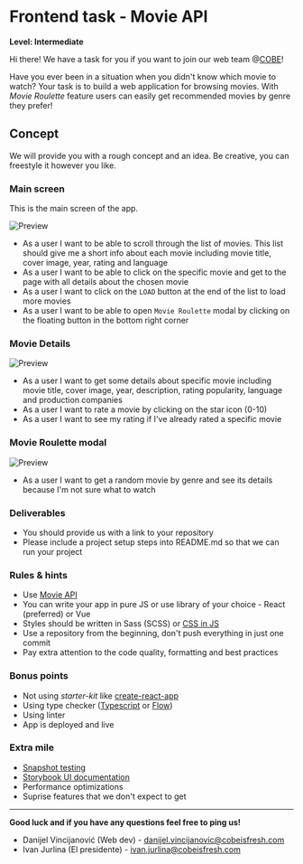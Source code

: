 # Frontend task - Movie API

**Level: Intermediate**

Hi there! We have a task for you if you want to join our web team @[COBE](https://cobe.tech/)!

Have you ever been in a situation when you didn't know which movie to watch? Your task is to build a web application for browsing movies. With _Movie Roulette_ feature users can easily get recommended movies by genre they prefer!

## Concept
We will provide you with a rough concept and an idea. Be creative, you can freestyle it however you like.

### Main screen
This is the main screen of the app. 

![Preview](https://github.com/cobeisfresh/frontend-tasks/blob/movie-api/images/main-screen.png)

* As a user I want to be able to scroll through the list of movies. This list should give me a short info about each movie including movie title, cover image, year, rating and language
* As a user I want to be able to click on the specific movie and get to the page with all details about the chosen movie
* As a user I want to click on the `LOAD` button at the end of the list to load more movies
* As a user I want to be able to open `Movie Roulette` modal by clicking on the floating button in the bottom right corner

### Movie Details

![Preview](https://github.com/cobeisfresh/frontend-tasks/blob/movie-api/images/movie-details.png)

* As a user I want to get some details about specific movie including movie title, cover image, year, description, rating popularity, language and production companies
* As a user I want to rate a movie by clicking on the star icon (0-10)
* As a user I want to see my rating if I've already rated a specific movie

### Movie Roulette modal

![Preview](https://github.com/cobeisfresh/frontend-tasks/blob/movie-api/images/roulette-modal.png)

* As a user I want to get a random movie by genre and see its details because I'm not sure what to watch

### Deliverables
+ You should provide us with a link to your repository
+ Please include a project setup steps into README.md so that we can run your project

### Rules & hints
* Use [Movie API](https://developers.themoviedb.org/3/getting-started/introduction)
* You can write your app in pure JS or use library of your choice - React (preferred) or Vue
* Styles should be written in Sass (SCSS) or [CSS in JS](https://medium.com/dailyjs/what-is-actually-css-in-js-f2f529a2757)
* Use a repository from the beginning, don't push everything in just one commit
* Pay extra attention to the code quality, formatting and best practices

### Bonus points
* Not using _starter-kit_ like [create-react-app](https://github.com/facebook/create-react-app)
* Using type checker ([Typescript](https://www.typescriptlang.org/) or [Flow](https://flow.org/))
* Using linter
* App is deployed and live

### Extra mile
* [Snapshot testing](https://jestjs.io/docs/en/snapshot-testing)
* [Storybook UI documentation](https://storybook.js.org)
* Performance optimizations
* Suprise features that we don't expect to get

___

**Good luck and if you have any questions feel free to ping us!**

* Danijel Vincijanović (Web dev)  - danijel.vincijanovic@cobeisfresh.com
* Ivan Jurlina (El presidente)    - ivan.jurlina@cobeisfresh.com